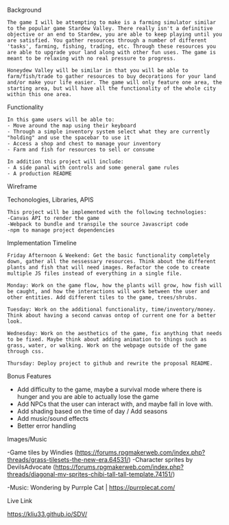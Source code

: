 Background

    The game I will be attempting to make is a farming simulator similar to the popular game Stardew Valley. There really isn't a definitive objective or an end to Stardew, you are able to keep playing until you are satisfied. You gather resources through a number of different 'tasks', farming, fishing, trading, etc. Through these resources you are able to upgrade your land along with other fun uses. The game is meant to be relaxing with no real pressure to progress.

    Honeydew Valley will be similar in that you will be able to farm/fish/trade to gather resources to buy decorations for your land and/or make your life easier. The game will only feature one area, the starting area, but will have all the functionality of the whole city within this one area.

Functionality

    In this game users will be able to:
    - Move around the map using their keyboard
    - Through a simple inventory system select what they are currently "holding" and use the spacebar to use it
    - Access a shop and chest to manage your inventory
    - Farm and fish for resources to sell or consume

    In addition this project will include:
    - A side panal with controls and some general game rules
    - A production README

Wireframe

Techonologies, Libraries, APIS

    This project will be implemented with the following technologies:
    -Canvas API to render the game
    -Webpack to bundle and transpile the source Javascript code
    -npm to manage project dependencies

Implementation Timeline

    Friday Afternoon & Weekend: Get the basic functionality completely down, gather all the nessessary resources. Think about the different plants and fish that will need images. Refactor the code to create multiple JS files instead of everything in a single file.

    Monday: Work on the game flow, how the plants will grow, how fish will be caught, and how the interactions will work between the user and other entities. Add different tiles to the game, trees/shrubs.

    Tuesday: Work on the additional functionality, time/inventory/money. Think about having a second canvas ontop of current one for a better look.

    Wednesday: Work on the aesthetics of the game, fix anything that needs to be fixed. Maybe think about adding animation to things such as grass, water, or walking. Work on the webpage outside of the game through css.

    Thursday: Deploy project to github and rewrite the proposal README.

Bonus Features

- Add difficulty to the game, maybe a survival mode where there is hunger and you are able to actually lose the game
- Add NPCs that the user can interact with, and maybe fall in love with.
- Add shading based on the time of day / Add seasons 
- Add music/sound effects
- Better error handling

Images/Music

-Game tiles by Windies (https://forums.rpgmakerweb.com/index.php?threads/grass-tilesets-the-new-era.64531/)
-Character sprites by DevilsAdvocate (https://forums.rpgmakerweb.com/index.php?threads/diagonal-mv-sprites-chibi-tall-tall-template.74151/)

-Music: Wondering by Purrple Cat | https://purrplecat.com/ 

Live Link
   
   https://kliu33.github.io/SDV/
